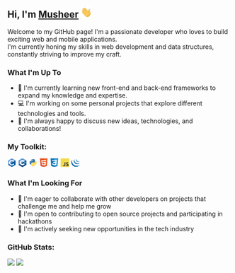 ## Hi, I'm [Musheer](https://github.com/Musheer360)  <img src="https://raw.githubusercontent.com/ABSphreak/ABSphreak/master/gifs/Hi.gif" width="25px" height="25px">

Welcome to my GitHub page! I'm a passionate developer who loves to build exciting web and mobile applications.
</br>
I'm currently honing my skills in web development and data structures, constantly striving to improve my craft.

### What I'm Up To

- 🌱 I'm currently learning new front-end and back-end frameworks to expand my knowledge and expertise.
- 💻 I'm working on some personal projects that explore different technologies and tools.
- 💬 I'm always happy to discuss new ideas, technologies, and collaborations!

### My Toolkit:

<code><img height="20" src="https://raw.githubusercontent.com/devicons/devicon/master/icons/c/c-original.svg"></code> 
<code><img height="20" src="https://raw.githubusercontent.com/devicons/devicon/master/icons/cplusplus/cplusplus-original.svg"></code> 
<code><img height="20" src="https://raw.githubusercontent.com/devicons/devicon/master/icons/python/python-original.svg"></code> 
<code><img height="20" src="https://raw.githubusercontent.com/devicons/devicon/master/icons/html5/html5-original.svg"></code> 
<code><img height="20" src="https://raw.githubusercontent.com/devicons/devicon/master/icons/css3/css3-original.svg"></code> 
<code><img height="20" src="https://raw.githubusercontent.com/devicons/devicon/master/icons/javascript/javascript-original.svg"></code> 
<code><img height="20" src="https://raw.githubusercontent.com/devicons/devicon/master/icons/jquery/jquery-original.svg"></code> 

### What I'm Looking For

- 💞️ I'm eager to collaborate with other developers on projects that challenge me and help me grow
- 🤝 I'm open to contributing to open source projects and participating in hackathons
- 🔎 I'm actively seeking new opportunities in the tech industry

### GitHub Stats:

<p align="left">
<img height="180em" src="https://github-readme-stats-eight-theta.vercel.app/api?username=Musheer360&show_icons=true&theme=nightowl&include_all_commits=true&count_private=true"/>
<img height="180em" src="https://github-readme-stats-eight-theta.vercel.app/api/top-langs/?username=Musheer360&layout=compact&langs_count=8&theme=nightowl"/>
</p>

<!---
Musheer360/Musheer360 is a ✨ special ✨ repository because its `README.md` (this file) appears on your GitHub profile.
You can click the Preview link to take a look at your changes.
--->
